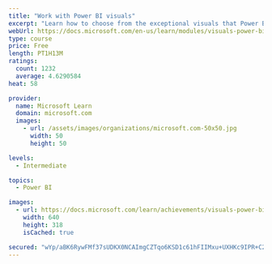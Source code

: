 ```yaml
---
title: "Work with Power BI visuals"
excerpt: "Learn how to choose from the exceptional visuals that Power BI makes available to you. Formatting visuals will direct the user’s attention to exactly where you want it, while helping to make the visual easier to read and interpret. You will also learn about how to use key performance indicators (KPIs)."
webUrl: https://docs.microsoft.com/en-us/learn/modules/visuals-power-bi/
type: course
price: Free
length: PT1H13M
ratings:
  count: 1232
  average: 4.6290584
heat: 58

provider:
  name: Microsoft Learn
  domain: microsoft.com
  images:
    - url: /assets/images/organizations/microsoft.com-50x50.jpg
      width: 50
      height: 50

levels:
  - Intermediate

topics:
  - Power BI

images:
  - url: https://docs.microsoft.com/learn/achievements/visuals-power-bi-social.png
    width: 640
    height: 318
    isCached: true

secured: "wYp/aBK6RywFMf37sUDKX0NCAImgCZTqo6KSD1c61hFIIMxu+UXHKc9IPR+C2XvGED2kfHCPj3J6P1YagJs8kwT3nCHqMzzsy/M+hUgvQmbvKJTeHpwz/jUKbN29KXZ307EhZ/genXPuJ7TPSphPNP4Til3NtFomyHxsAIdl9khsVV8Z40p2NwdKMVtsnu2VV7RaBva0UmlXIJYw8zDlj7jp1JlnGn+5qOGHLI9Vik1oXlhoRlUhX+R+EoItgGdJ3HcI+BmYbtgcBSCoy5sYp7obC1oayKjUk0OgpL3dlTIko3K0QuSDU0J4r1ORKO6yyF16c62vHYDnjvbu2trTtRZDL9bJh0eioHcVDU1byJWdOBxe0ixFAYT8PMNwqsMHN5RvNiPTOPLjvgyaBBjLdxHei+yDWFqDpHOBPEhR+Vw=;Nv/sBPHowu5qU54TtyG2DQ=="
---
```



